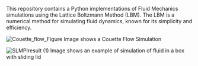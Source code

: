 This repository contains a Python implementations of Fluid Mechanics simulations using the Lattice Boltzmann Method (LBM). The LBM is a numerical method for simulating fluid dynamics, known for its simplicity and efficiency.

![Couette_flow_Figure](https://github.com/user-attachments/assets/85bf173d-9ba2-4860-8fa9-74952efa6b6d)
Image shows a Couette Flow Simulation

![SLMPIresult (1)](https://github.com/user-attachments/assets/1f221a3f-0d65-47bc-8a08-ef29752812a1)
Image shows an example of simulation of fluid in a box with sliding lid

